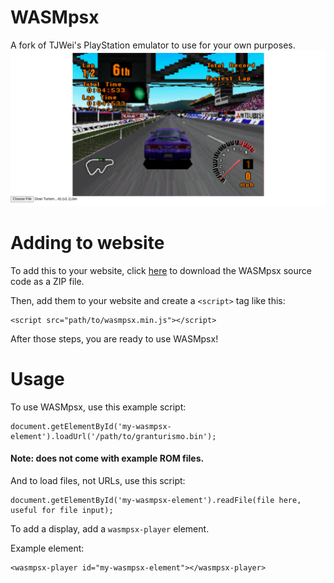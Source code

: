 # WASMpsx
A fork of TJWei's PlayStation emulator to use for your own purposes.
![Screenshot](/screenshots/turismo.png)

# Adding to website
To add this to your website, click [here](http://download-wasmpsx.glitch.me/) to download the WASMpsx source code as a ZIP file.

Then, add them to your website and create a ```<script>``` tag like this:

 ```
 <script src="path/to/wasmpsx.min.js"></script>
 ```

After those steps, you are ready to use WASMpsx!


# Usage
To use WASMpsx, use this example script:

```
document.getElementById('my-wasmpsx-element').loadUrl('/path/to/granturismo.bin');
```

#### Note: does not come with example ROM files.

And to load files, not URLs, use this script:

```
document.getElementById('my-wasmpsx-element').readFile(file here, useful for file input);
```

To add a display, add a ```wasmpsx-player``` element.

Example element:
```
<wasmpsx-player id="my-wasmpsx-element"></wasmpsx-player>
```
